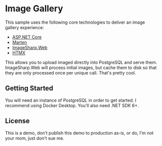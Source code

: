 # Image Gallery

This sample uses the following core technologies to deliver an image gallery experience:

- [ASP.NET Core](https://dot.net)
- [Marten](https://martendb.io)
- [ImageSharp.Web](https://sixlabors.com)
- [HTMX](https://htmx.org)

This allows you to upload imaged directly into PostgreSQL and serve them. ImageSharp.Web will process
initial images, but cache them to disk so that they are only processed once per unique call. That's pretty
cool.

## Getting Started

You will need an instance of PostgreSQL in order to get started. I recommend using Docker Desktop. You'll
also need .NET SDK 6+.

## License

This is a demo, don't publish this demo to production as-is, or do, I'm not your mom, just don't sue me.